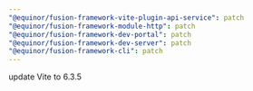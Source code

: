 ```yaml
---
"@equinor/fusion-framework-vite-plugin-api-service": patch
"@equinor/fusion-framework-module-http": patch
"@equinor/fusion-framework-dev-portal": patch
"@equinor/fusion-framework-dev-server": patch
"@equinor/fusion-framework-cli": patch
---
```


update Vite to 6.3.5
